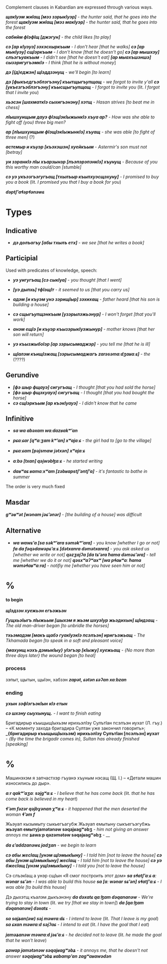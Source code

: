 
Complement clauses in Kabardian are expressed through various ways.


**_щакIуэм жиIащ [мэз зэрыкIуэр]_** - _the hunter said, that he goes into the forest_
**_щакIуэм жиIащ [мэз макIуэр]_** - _the hunter said, that he goes into the forest_

**_сабийм фIэфIщ [джэгун]_** - _the child likes [to play]_

**_сэ [ар кIуэуэ] зэхэсхыркъым_** - _I don't hear [that he walks]_
**_сэ [ар мыкIуэу] сщIэркъым_** - _I don't know [that he doesn't go]_
**_сэ [ар мышхэу] слъэгъуакъым_** - _I didn't see [that he doesn't eat]_
**_[ар мыахъшэншэ] сызэригугъэмкIэ_** - _I think [that he is without money_]

**_дэ [(д)еджэн] щIэддзэнущ_** - _we'll begin [to learn]_

**_дэ [фыкъедгъэблэгъэну] къытщыгъупщащ_** - _we forgot to invite y'all_
**_сэ [укъезгъэблэгъэну] къысщыгъупщащ_** - _I forgot to invite you_ (lit. _I forgot that I invite you_)

**_хьэсэн  [шахматкIэ сыхигъэнэну] хэтщ_** - _Hasan strives [to beat me in chess]_

**_лIышхуищым дауэ фIэщIэкIыжынкIэ хъуа ар?_** - _How was she able to fight off (you) three big men?_

**_ар [лIышхуищым фIэщIэкIыжынкIэ] хъуащ_** - _she was able [to fight of three men]_ (?)

**_астемыр и къуэр [къэхэшэн] хуейкъым_** - _Astermir's son must not [betray]_

**_уи зэранкIэ лIы хъарзынэр [лъэпэрэпэнкIэ] хъунущ_** - _Because of you this worthy man could/can [stumble]_


**_сэ уэ укъэзгъэгугъащ [тхылъыр къыпхуэсщэхуну]_** - _I promised to buy you a book_ (lit. _I promised you that I buy a book for you_)

**_dəptʃʼaɬəpɬənəwɕ_**
# Types
## Indicative
- **_дэ долъагъу [абы тхылъ етх]_** - _we see [that he writes a book]_
## Participial
Used with predicates of knowledge, speech:


- **_уэ уигугъащ [сэ сыкIуа]_** - _you thought [that I went]_
- **_[уэ дыпхь] тфIэщIт_** - _it seemed to us [that you carry us]_

- **_адэм [и къуэм унэ зэрищIыр] зэхихащ_** - _father heard [that his son is building a house]_
- **_сэ сщыгъупщэнкъым [узэрылэжьэнур]_** - _I won't forget [that you'll work]_
- **_анэм ещIэ [и къуэр къызэрыкIуэжынур]_** - _mother knows [that her son will return]_
- **_уэ къызжыбоIэр [ар зэрысымаджэр]_** - _you tell me [that he is ill]_
- **_щIалэм  къищIэжащ [зэрысымаджагъ zarəsəmaːdʒaʁaːɕ]_** - _the_ (????)
## Gerundive
- **_[фэ шыр фщауэ] сигугъащ_** - _I thought [that you had sold the horse]_
- **_[фэ шыр фщэхуауэ] сигугъащ_** - _I thought [that you had bought the horse]_
- **_сэ сщIэркъым [ар къэкIуауэ]_** - _I didn't know that he came_
## Infinitive
- **_sa wa abəxam waːdazʁakʷʼan_**
- **_pɕaːɕar [qʷaːʒam kʷʼan] xʷajaːɕ_** - _the girl had to [go to the village]_
- **_pɕaːɕam [pəjsmaw jətxən] xʷajaːɕ_**
- **_aːbə [txan] qəjwəbɮaːɕ_** - _he started writing_

- _**daʁʷaɕ ʁamaːxʷam [zəbʁapstʃʼəntʃʼa]**_ - _it's fantastic to bathe in summer_

The order is very much fixed
## Masdar
**_gʷəʁʷət [wənam jəɕʼənər]_** - _[the building of a house] was difficult_
## Alternative
- **_wa wawɕʼa [sa səkʷʼara səməkʷʼara]_** - _you know [whether I go or not]_
**_fa da fəqədawəpɕʼaːɕ [dətxanra dəmətxanra]_** - _you ask asked us [whether we write or not]_
**_qəzʒajʔa [da tɕʼəra ħama dəməɕʼəra]_** - _tell me [whether we do it or not]_
**_qəsxʷaʔʷaxʷ [wa pɬaʁʷaː ħama wəməɬaʁʷaːra]_** - _notifiy me [whether you have seen him or not]_
# %
#### to begin 
**_щIэдзэн хуежьэн егъэжьэн_**

**_ГущхьэIыгъ лIыжьым [шыхэм я жьэм шхуэIур жьэдихын] щIидзащ_** - _The old man-driver began [to unbridle the horses]_

**_тхьэмадэм [макъ щабэ гуакIуэкIэ псэлъэн] иригъэжьащ_** - _The Tkhamada began [to speak in a soft and pleasant voice]_

**_{махуищ нэхъ дэмыкIыу} уIэгъэр [кIыжу] хуежьащ_** - _{No more than three days later} the wound began [to heal]_

### process 
зэпыт, щытын, щыIэн, хабзэн
**_zapət, ɕətən ɕəʔan xaːbzan_**
### ending
**_ухын_**
**_зэфIэгъэкIын_**
**_кIэ етын_**

**_сэ шхэну сыухынущ._** - _I want to finish eating_

Бригадирыр къыщыщIыхьэм ирихьэлIэу СулътIан псэлъэн иухат (Л. гъу.) – «К моменту захода бригадира Султан уже закончил говорить»; 
**_{бригадирыр къыщыщIыхьэм} ирихьэлIэу СулътIан [псэлъэн] иухат** - _{By the time the brigadir comes in}, Sultan has already finished [speaking]_

# %
Машинэхэм я запчастхэр гъуанэ хъуным нэсащ (Щ. I.) – «Детали машин износились до дыр».


**_aːr qakʷʼaʒaː səjgʷaːɕ_** - _I believe that he has come back_ (lit. _that he has come back is believed in my heart_)

**_ɬʼəm fəzər qəjbɣənan χʷaːɕ_** - _it happened that the men deserted the woman_
**_ɬʼəm f_**


Жьэуап кызымыту сыкьегъагубж
Жьэуап емытыну сыкъегъэгубжь
**жьэуап емытуjamətənəw səqajʁagʷəbʒ** - _him not giving an answer annoys me_
**ʑawaːp qəzəmətəw səqajʁagʷəbʒ** - __

**_da ɕʼaddzanəwɕ jadʒan_** - _we begin to learn_




**_сэ абы жесIащ [унэм щIэмыкIыну]_** - _I told him [not to leave the house]_
**_сэ абы [унэм щIэмыкIыну] жесIащ_** - _I told him [not to leave the house]_
**_сэ уэ бжесIащ [унэм ущIэмыкIыну]_** - _I told you [not to leave the house]_






Сэ слъэкIащ а унэр сщIын «Я смог построить этот дом»
**_sa sɬatʃʼaːɕ aː wənar sɕʼən_** - _I was able to build this house_
**_sa [aː wənar sɕʼən] sɬatʃʼaːɕ_** - _I was able [to build this house]_


Дэ дыхэтщ къалэм дыкъэнэну
**_da dəxatɕ qaːɮam dəqananəw_** - _We're trying to stay in town_ (lit. _we try [that we stay in town]_)
**_da [qaːɮam dəqananəw] dəxatɕ_** - 

**_sa sajʑan(əw) səj məwraːdɕ_** - _I intend to leave_ (lit. _That I leave is my goal_)
**_sa ɕxan məwraːd səjʔaɕ_** - _I intend to eat_ (lit. _I have the goal that I eat_)

**_jaməʑanəw məwraːd jəɕʼaːɕ_** - _he decided not to leave_ (lit. _he made the goal that he won't leave_)


**_ʑawap jamətənəw səqajʁagʷəbʑ_** - _it annoys me, that he doesn't not answer_
**_səqajʁagʷəbʑ_**
**_ʁabampʼan_**
**_zagʷaʁawədən_**